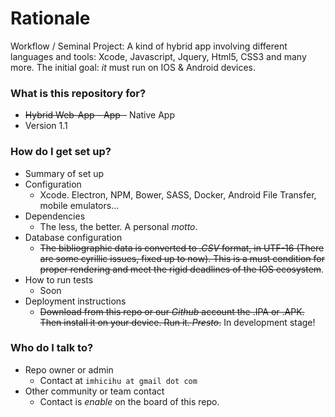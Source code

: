 # Rationale #

Workflow / Seminal Project: A kind of hybrid app involving different languages and tools: Xcode, Javascript, Jquery, Html5, CSS3 and many more. The initial goal: *it* must run on IOS & Android devices.

### What is this repository for? ###

* ~~Hybrid Web-App - App -~~ Native App
* Version 1.1


### How do I get set up? ###

* Summary of set up
* Configuration
     - Xcode. Electron, NPM, Bower, SASS, Docker, Android File Transfer, mobile emulators...
* Dependencies
     - The less, the better. A personal _motto_.
* Database configuration
     - ~~The bibliographic data is converted to _.CSV_ format, in UTF-16 (There are some cyrillic issues, fixed up to now). This is a must condition for proper rendering and meet the rigid deadlines of the IOS ecosystem~~.
* How to run tests
     - Soon 
* Deployment instructions
     - ~~Download from this repo or our _Github_ account the .IPA or .APK. Then install it on your device. Run it. _Presto_.~~ In development stage!


### Who do I talk to? ###

* Repo owner or admin
     - Contact at `imhicihu at gmail dot com`
* Other community or team contact
     - Contact is _enable_ on the board of this repo. 